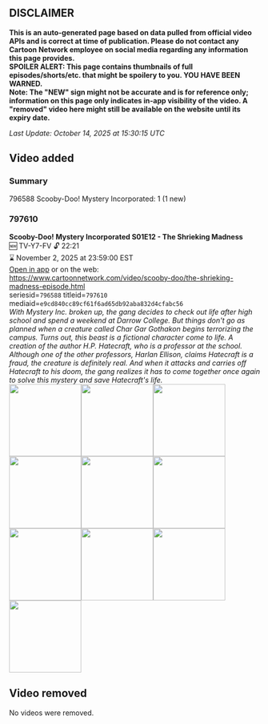 ## DISCLAIMER
**This is an auto-generated page based on data pulled from official video APIs and is correct at time of publication. Please do not contact any Cartoon Network employee on social media regarding any information this page provides.**  
**SPOILER ALERT: This page contains thumbnails of full episodes/shorts/etc. that might be spoilery to you. YOU HAVE BEEN WARNED.**  
**Note: The "NEW" sign might not be accurate and is for reference only; information on this page only indicates in-app visibility of the video. A "removed" video here might still be available on the website until its expiry date.**  

_Last Update: October 14, 2025 at 15:30:15 UTC_
## Video added
### Summary
796588 Scooby-Doo! Mystery Incorporated: 1 (1 new)  
### 797610
**Scooby-Doo! Mystery Incorporated S01E12 - The Shrieking Madness**  
🆕 TV-Y7-FV 🔓 22:21  
⌛ November 2, 2025 at 23:59:00 EST  
[Open in app](https://cnvideo.sercomkc.org/redirector.html?type=cnapp&seriesid=10000000000&titleid=797610&mediaid=e9cd840cc89cf61f6ad65db92aba832d4cfabc56) or on the web: https://www.cartoonnetwork.com/video/scooby-doo/the-shrieking-madness-episode.html  
seriesid=`796588` titleid=`797610` mediaid=`e9cd840cc89cf61f6ad65db92aba832d4cfabc56`  
_With Mystery Inc. broken up, the gang decides to check out life after high school and spend a weekend at Darrow College. But things don't go as planned when a creature called Char Gar Gothakon begins terrorizing the campus. Turns out, this beast is a fictional character come to life. A creation of the author H.P. Hatecraft, who is a professor at the school. Although one of the other professors, Harlan Ellison, claims Hatecraft is a fraud, the creature is definitely real. And when it attacks and carries off Hatecraft to his doom, the gang realizes it has to come together once again to solve this mystery and save Hatecraft's life._  
<a href="https://s3.amazonaws.com/cartoonorchestrator/797610_001_1280x720.jpg"><img src="https://s3.amazonaws.com/cartoonorchestrator/797610_001_640x360.jpg" height="144px" /></a><a href="https://s3.amazonaws.com/cartoonorchestrator/797610_002_1280x720.jpg"><img src="https://s3.amazonaws.com/cartoonorchestrator/797610_002_640x360.jpg" height="144px" /></a><a href="https://s3.amazonaws.com/cartoonorchestrator/797610_003_1280x720.jpg"><img src="https://s3.amazonaws.com/cartoonorchestrator/797610_003_640x360.jpg" height="144px" /></a><a href="https://s3.amazonaws.com/cartoonorchestrator/797610_004_1280x720.jpg"><img src="https://s3.amazonaws.com/cartoonorchestrator/797610_004_640x360.jpg" height="144px" /></a><a href="https://s3.amazonaws.com/cartoonorchestrator/797610_005_1280x720.jpg"><img src="https://s3.amazonaws.com/cartoonorchestrator/797610_005_640x360.jpg" height="144px" /></a><a href="https://s3.amazonaws.com/cartoonorchestrator/797610_006_1280x720.jpg"><img src="https://s3.amazonaws.com/cartoonorchestrator/797610_006_640x360.jpg" height="144px" /></a><a href="https://s3.amazonaws.com/cartoonorchestrator/797610_007_1280x720.jpg"><img src="https://s3.amazonaws.com/cartoonorchestrator/797610_007_640x360.jpg" height="144px" /></a><a href="https://s3.amazonaws.com/cartoonorchestrator/797610_008_1280x720.jpg"><img src="https://s3.amazonaws.com/cartoonorchestrator/797610_008_640x360.jpg" height="144px" /></a><a href="https://s3.amazonaws.com/cartoonorchestrator/797610_009_1280x720.jpg"><img src="https://s3.amazonaws.com/cartoonorchestrator/797610_009_640x360.jpg" height="144px" /></a><a href="https://s3.amazonaws.com/cartoonorchestrator/797610_010_1280x720.jpg"><img src="https://s3.amazonaws.com/cartoonorchestrator/797610_010_640x360.jpg" height="144px" /></a>
## Video removed
No videos were removed.  
